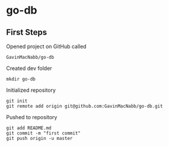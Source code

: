 # go-db

## First Steps

Opened project on GitHub called 

	GavinMacNabb/go-db

Created dev folder
	
	mkdir go-db

Initialized repository

    git init
    git remote add origin git@github.com:GavinMacNabb/go-db.git

Pushed to repository

    git add README.md
    git commit -m "first commit"
    git push origin -u master
